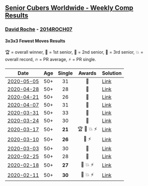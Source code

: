 <style>table {white-space: nowrap;}</style>

## [Senior Cubers Worldwide - Weekly Comp Results](/scw-comp/results/)
### [David Roche](../david_roche.md) - [2014ROCH07](https://www.worldcubeassociation.org/persons/2014ROCH07?event=333fm)
#### 3x3x3 Fewest Moves Results

🏆 = overall winner, 🥇 = 1st senior, 🥈 = 2nd senior, 🥉 = 3rd senior, 💥 = overall record, 🔥 = PR average, ⚡ = PR single.

| Date | Age | Single | Awards | Solution |
| :--: | :--: | :--: | :--: | :-- |
| [2020-05-05](../../results/333fm/2020-05-05.md) | 50+ | 31 | 🥈 | [Link](https://www.facebook.com/events/271150663928664/permalink/274553566921707/) |
| [2020-04-28](../../results/333fm/2020-04-28.md) | 50+ | 28 | 🥈 | [Link](https://www.facebook.com/events/339284923718995/permalink/343729683274519/) |
| [2020-04-21](../../results/333fm/2020-04-21.md) | 50+ | 26 | 🥇 | [Link](https://www.facebook.com/events/573932290186676/permalink/577860719793833/) |
| [2020-04-07](../../results/333fm/2020-04-07.md) | 50+ | 31 | 🥈 | [Link](https://www.facebook.com/events/253518435802861/permalink/257872972034074/) |
| [2020-03-31](../../results/333fm/2020-03-31.md) | 50+ | 33 | 🥉 | [Link](https://www.facebook.com/events/511598773063510/permalink/514712556085465/) |
| [2020-03-24](../../results/333fm/2020-03-24.md) | 50+ | 30 | 🥈 | [Link](https://www.facebook.com/events/500266387310754/permalink/500672650603461/) |
| [2020-03-17](../../results/333fm/2020-03-17.md) | 50+ | **21** | 🏆 🥇 💥 ⚡ | [Link](https://www.facebook.com/events/210706923625115/permalink/211706620191812/) |
| [2020-03-10](../../results/333fm/2020-03-10.md) | 50+ | **26** | 🥉 ⚡ | [Link](https://www.facebook.com/events/640532176759268/permalink/640978746714611/) |
| [2020-03-03](../../results/333fm/2020-03-03.md) | 50+ | 30 | 🥉 | [Link](https://www.facebook.com/events/235909040903027/permalink/239537177206880/) |
| [2020-02-25](../../results/333fm/2020-02-25.md) | 50+ | 28 | 🥇 | [Link](https://www.facebook.com/events/215751886207638/permalink/217139489402211/) |
| [2020-02-18](../../results/333fm/2020-02-18.md) | 50+ | **27** | 🥈 💥 ⚡ | [Link](https://www.facebook.com/groups/1604105099735401/permalink/2146673152145257/) |
| [2020-02-11](../../results/333fm/2020-02-11.md) | 50+ | **30** | 🥉 💥 ⚡ | [Link](https://www.facebook.com/groups/1604105099735401/permalink/2138923996253506/) |


<!-- Global site tag (gtag.js) - Google Analytics -->
<script async src="https://www.googletagmanager.com/gtag/js?id=UA-86348435-3"></script>
<script>window.dataLayer = window.dataLayer || []; function gtag() {dataLayer.push(arguments);} gtag('js', new Date()); gtag('config', 'UA-86348435-3');</script>
